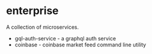 # enterprise

A collection of microservices.

* gql-auth-service - a graphql auth service
* coinbase - coinbase market feed command line utility 
